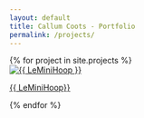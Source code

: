 ```yaml
---
layout: default
title: Callum Coots - Portfolio
permalink: /projects/
---
```


<div class="gallery-container">
<div class="project-gallery">
    {% for project in site.projects %}
      <div class="gallery-item">
        <a href="{{ LeMiniHoop.md | relative_url }}">
          <img src="{{ LeMiniHoop.md | relative_url }}" alt="{{ LeMiniHoop }}" />
          <p>{{ LeMiniHoop}}</p>
        </a>
      </div>
    {% endfor %}
</div>
</div>
